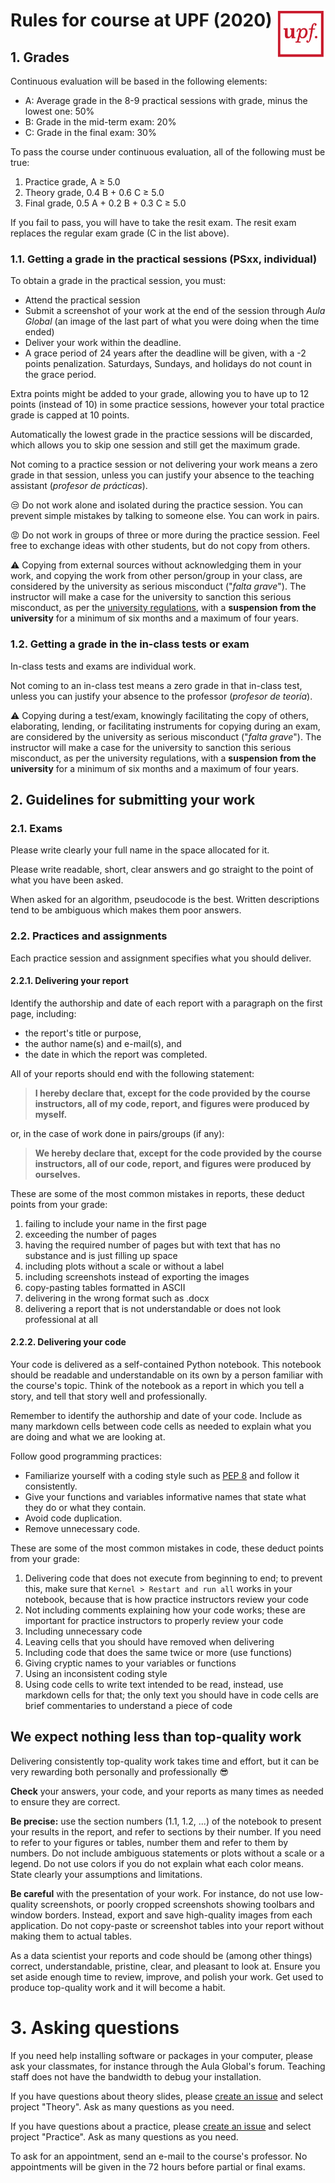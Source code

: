 # <img src="upf_logo.png" align="right" width="80"/>Rules for course at UPF (2020)

## 1. Grades

Continuous evaluation will be based in the following elements:

* A: Average grade in the 8-9 practical sessions with grade, minus the lowest one: 50%
* B: Grade in the mid-term exam: 20%
* C: Grade in the final exam: 30%

To pass the course under continuous evaluation, all of the following must be true:

1. Practice grade, A ≥ 5.0
1. Theory grade, 0.4 B + 0.6 C ≥ 5.0
1. Final grade, 0.5 A + 0.2 B + 0.3 C ≥ 5.0

If you fail to pass, you will have to take the resit exam. The resit exam replaces the regular exam grade (C in the list above).

### 1.1. Getting a grade in the practical sessions (PSxx, individual)

To obtain a grade in the practical session, you must:

* Attend the practical session
* Submit a screenshot of your work at the end of the session through *Aula Global* (an image of the last part of what you were doing when the time ended)
* Deliver your work within the deadline.
* A grace period of 24 years after the deadline will be given, with a -2 points penalization. Saturdays, Sundays, and holidays do not count in the grace period.

Extra points might be added to your grade, allowing you to have up to 12 points (instead of 10) in some practice sessions, however your total practice grade is capped at 10 points.

Automatically the lowest grade in the practice sessions will be discarded, which allows you to skip one session and still get the maximum grade.

Not coming to a practice session or not delivering your work means a zero grade in that session, unless you can justify your absence to the teaching assistant (*profesor de prácticas*).

:unamused: Do not work alone and isolated during the practice session. You can prevent simple mistakes by talking to someone else. You can work in pairs.

:rage: Do not work in groups of three or more during the practice session. Feel free to exchange ideas with other students, but do not copy from others.

:warning: Copying from external sources without acknowledging them in your work, and copying the work from other person/group in your class, are considered by the university as serious misconduct ("*falta grave*"). The instructor will make a case for the university to sanction this serious misconduct, as per the [university regulations](https://seuelectronica.upf.edu/es/regim-disciplinari-dels-estudiants-de-la-universitat-pompeu-fabra), with a **suspension from the university** for a minimum of six months and a maximum of four years.

### 1.2. Getting a grade in the in-class tests or exam

In-class tests and exams are individual work.

Not coming to an in-class test means a zero grade in that in-class test, unless you can justify your absence to the professor (*profesor de teoría*).

:warning: Copying during a test/exam, knowingly facilitating the copy of others, elaborating, lending, or facilitating instruments for copying during an exam, are considered by the university as serious misconduct ("*falta grave*"). The instructor will make a case for the university to sanction this serious misconduct, as per the university regulations, with a **suspension from the university** for a minimum of six months and a maximum of four years.

## 2. Guidelines for submitting your work

### 2.1. Exams

Please write clearly your full name in the space allocated for it.

Please write readable, short, clear answers and go straight to the point of what you have been asked.

When asked for an algorithm, pseudocode is the best. Written descriptions tend to be ambiguous which makes them poor answers.

### 2.2. Practices and assignments

Each practice session and assignment specifies what you should deliver.

#### 2.2.1. Delivering your report

Identify the authorship and date of each report with a paragraph on the first page, including:

* the report's title or purpose,
* the author name(s) and e-mail(s), and
* the date in which the report was completed.

All of your reports should end with the following statement:

> **I hereby declare that, except for the code provided by the course instructors, all of my code, report, and figures were produced by myself.**

or, in the case of work done in pairs/groups (if any):

> **We hereby declare that, except for the code provided by the course instructors, all of our code, report, and figures were produced by ourselves.**

These are some of the most common mistakes in reports, these deduct points from your grade:

1. failing to include your name in the first page
1. exceeding the number of pages
1. having the required number of pages but with text that has no substance and is just filling up space
1. including plots without a scale or without a label
1. including screenshots instead of exporting the images
1. copy-pasting tables formatted in ASCII
1. delivering in the wrong format such as .docx
1. delivering a report that is not understandable or does not look professional at all

#### 2.2.2. Delivering your code

Your code is delivered as a self-contained Python notebook. This notebook should be readable and understandable on its own by a person familiar with the course's topic. Think of the notebook as a report in which you tell a story, and tell that story well and professionally.

Remember to identify the authorship and date of your code. Include as many markdown cells between code cells as needed to explain what you are doing and what we are looking at.

Follow good programming practices:

* Familiarize yourself with a coding style such as [PEP 8](https://www.python.org/dev/peps/pep-0008/) and follow it consistently.
* Give your functions and variables informative names that state what they do or what they contain.
* Avoid code duplication.
* Remove unnecessary code.

These are some of the most common mistakes in code, these deduct points from your grade:

1. Delivering code that does not execute from beginning to end; to prevent this, make sure that ``Kernel > Restart and run all`` works in your notebook, because that is how practice instructors review your code
1. Not including comments explaining how your code works; these are important for practice instructors to properly review your code
1. Including unnecessary code
1. Leaving cells that you should have removed when delivering
1. Including code that does the same twice or more (use functions)
1. Giving cryptic names to your variables or functions
1. Using an inconsistent coding style
1. Using code cells to write text intended to be read, instead, use markdown cells for that; the only text you should have in code cells are brief commentaries to understand a piece of code

## We expect nothing less than top-quality work

Delivering consistently top-quality work takes time and effort, but it can be very rewarding both personally and professionally :sunglasses:

**Check** your answers, your code, and your reports as many times as needed to ensure they are correct.

**Be precise:** use the section numbers (1.1, 1.2, ...) of the notebook to present your results in the report, and refer to sections by their number. If you need to refer to your figures or tables, number them and refer to them by numbers. Do not include ambiguous statements or plots without a scale or a legend. Do not use colors if you do not explain what each color means. State clearly your assumptions and limitations.

**Be careful** with the presentation of your work. For instance, do not use low-quality screenshots, or poorly cropped screenshots showing toolbars and window borders. Instead, export and save high-quality images from each application. Do not copy-paste or screenshot tables into your report without making them to actual tables.

As a data scientist your reports and code should be (among other things) correct, understandable, pristine, clear, and pleasant to look at. Ensure you set aside enough time to review, improve, and polish your work. Get used to produce top-quality work and it will become a habit.

# 3. Asking questions

If you need help installing software or packages in your computer, please ask your classmates, for instance through the Aula Global's forum. Teaching staff does not have the bandwidth to debug your installation.

If you have questions about theory slides, please [create an issue](https://github.com/chatox/data-mining-course/issues) and select project "Theory". Ask as many questions as you need.

If you have questions about a practice, please [create an issue](https://github.com/chatox/data-mining-course/issues) and select project "Practice". Ask as many questions as you need. 

To ask for an appointment, send an e-mail to the course's professor. No appointments will be given in the 72 hours before partial or final exams.
